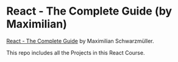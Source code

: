 # React - The Complete Guide (by Maximilian)

[React - The Complete Guide](https://www.udemy.com/course/react-the-complete-guide-incl-redux/) by Maximilian Schwarzmüller.

This repo includes all the Projects in this React Course.
